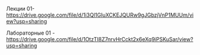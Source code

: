 Лекции
01- https://drive.google.com/file/d/1i3Ql1GIuXCKEJQURw9gJGbzjVnP1MUUm/view?usp=sharing 

Лабораторные
01 - https://drive.google.com/file/d/1OtzTI8Z7nrvHrCckt2x6eXq9iPSKuSar/view?usp=sharing 
